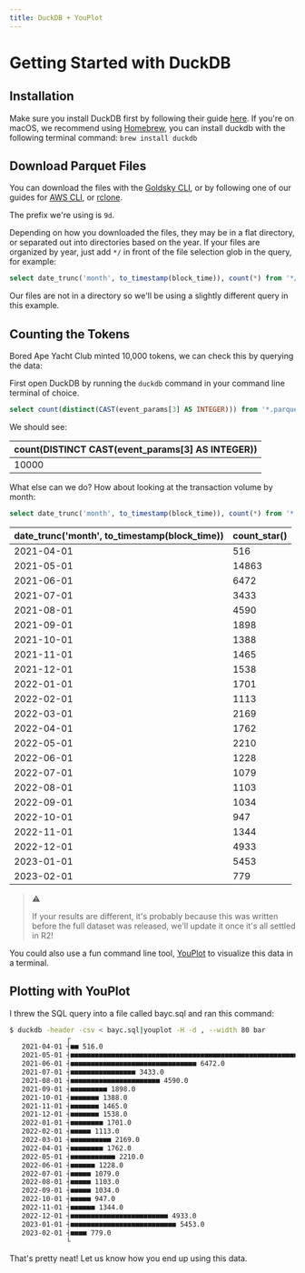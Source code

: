 ```yaml
---
title: DuckDB + YouPlot
---
```


# Getting Started with DuckDB

## Installation

Make sure you install DuckDB first by following their guide [here](https://duckdb.org/#quickinstall). If you're on macOS, we recommend using [Homebrew](https://docs.brew.sh/Installation), you can install duckdb with the following terminal command: `brew install duckdb`

## Download Parquet Files

You can download the files with the [Goldsky CLI](https://docs.goldsky.com), or by following one of our guides for [AWS CLI](../dataset/awscli.md), or [rclone](../dataset/rclone.md).

The prefix we're using is `9d`.

Depending on how you downloaded the files, they may be in a flat directory, or separated out into directories based on the year. If your files are organized by year, just add `*/` in front of the file selection glob in the query, for example:

```sql
select date_trunc('month', to_timestamp(block_time)), count(*) from '*/*.parquet' where lower(address) = '0xbc4ca0eda7647a8ab7c2061c2e118a18a936f13d' and event_signature = 'Transfer(address,address,uint256)' group by 1;
```

Our files are not in a directory so we'll be using a slightly different query in this example.

## Counting the Tokens

Bored Ape Yacht Club minted 10,000 tokens, we can check this by querying the data:

First open DuckDB by running the `duckdb` command in your command line terminal of choice.

```sql
select count(distinct(CAST(event_params[3] AS INTEGER))) from '*.parquet' where lower(address) = '0xbc4ca0eda7647a8ab7c2061c2e118a18a936f13d' and event_signature = 'Transfer(address,address,uint256)';
```

We should see:

| count(DISTINCT CAST(event_params[3] AS INTEGER)) |
| ------------------------------------------------ |
| 10000                                            |

What else can we do? How about looking at the transaction volume by month:

```sql
select date_trunc('month', to_timestamp(block_time)), count(*) from '*.parquet' where lower(address) = '0xbc4ca0eda7647a8ab7c2061c2e118a18a936f13d' and event_signature = 'Transfer(address,address,uint256)' group by 1;
```

| date_trunc('month', to_timestamp(block_time)) | count_star() |
| --------------------------------------------- | ------------ |
| 2021-04-01                                    | 516          |
| 2021-05-01                                    | 14863        |
| 2021-06-01                                    | 6472         |
| 2021-07-01                                    | 3433         |
| 2021-08-01                                    | 4590         |
| 2021-09-01                                    | 1898         |
| 2021-10-01                                    | 1388         |
| 2021-11-01                                    | 1465         |
| 2021-12-01                                    | 1538         |
| 2022-01-01                                    | 1701         |
| 2022-02-01                                    | 1113         |
| 2022-03-01                                    | 2169         |
| 2022-04-01                                    | 1762         |
| 2022-05-01                                    | 2210         |
| 2022-06-01                                    | 1228         |
| 2022-07-01                                    | 1079         |
| 2022-08-01                                    | 1103         |
| 2022-09-01                                    | 1034         |
| 2022-10-01                                    | 947          |
| 2022-11-01                                    | 1344         |
| 2022-12-01                                    | 4933         |
| 2023-01-01                                    | 5453         |
| 2023-02-01                                    | 779          |

> ⚠️
>
> If your results are different, it's probably because this was written before the full dataset was released, we'll update it once it's all settled in R2!

You could also use a fun command line tool, [YouPlot](https://github.com/red-data-tools/YouPlot) to visualize this data in a terminal.

## Plotting with YouPlot

I threw the SQL query into a file called bayc.sql and ran this command:

```bash
$ duckdb -header -csv < bayc.sql|youplot -H -d , --width 80 bar
              ┌                                                                                ┐
   2021-04-01 ┤■■ 516.0
   2021-05-01 ┤■■■■■■■■■■■■■■■■■■■■■■■■■■■■■■■■■■■■■■■■■■■■■■■■■■■■■■■■■■■■■■■■■■■■■■■ 14863.0
   2021-06-01 ┤■■■■■■■■■■■■■■■■■■■■■■■■■■■■■■■ 6472.0
   2021-07-01 ┤■■■■■■■■■■■■■■■■ 3433.0
   2021-08-01 ┤■■■■■■■■■■■■■■■■■■■■■■ 4590.0
   2021-09-01 ┤■■■■■■■■■ 1898.0
   2021-10-01 ┤■■■■■■■ 1388.0
   2021-11-01 ┤■■■■■■■ 1465.0
   2021-12-01 ┤■■■■■■■ 1538.0
   2022-01-01 ┤■■■■■■■■ 1701.0
   2022-02-01 ┤■■■■■ 1113.0
   2022-03-01 ┤■■■■■■■■■■ 2169.0
   2022-04-01 ┤■■■■■■■■ 1762.0
   2022-05-01 ┤■■■■■■■■■■■ 2210.0
   2022-06-01 ┤■■■■■■ 1228.0
   2022-07-01 ┤■■■■■ 1079.0
   2022-08-01 ┤■■■■■ 1103.0
   2022-09-01 ┤■■■■■ 1034.0
   2022-10-01 ┤■■■■■ 947.0
   2022-11-01 ┤■■■■■■ 1344.0
   2022-12-01 ┤■■■■■■■■■■■■■■■■■■■■■■■■ 4933.0
   2023-01-01 ┤■■■■■■■■■■■■■■■■■■■■■■■■■■ 5453.0
   2023-02-01 ┤■■■■ 779.0
              └                                                                                ┘
```

That's pretty neat! Let us know how you end up using this data.
